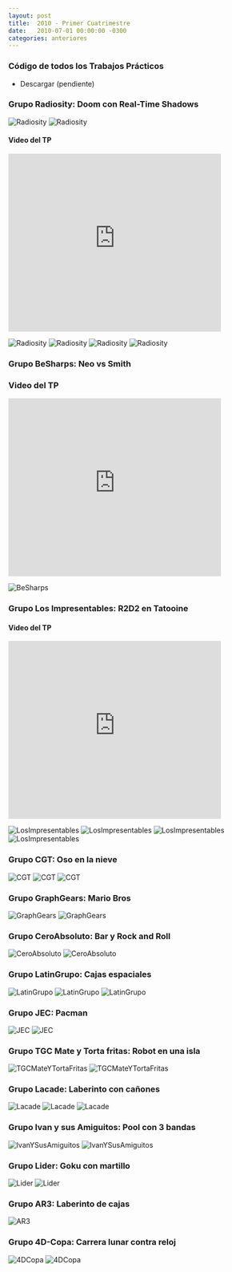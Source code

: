 ```yaml
---
layout: post
title:  2010 - Primer Cuatrimestre
date:   2010-07-01 00:00:00 -0300
categories: anteriores
---
```

### Código de todos los Trabajos Prácticos

* Descargar (pendiente)

### Grupo Radiosity: Doom con Real-Time Shadows

![Radiosity](/images/20101c/radiosity1.jpg)
![Radiosity](/images/20101c/radiosity2.jpg)

#### Video del TP
<iframe width="425" height="355" src="https://www.youtube.com/embed/NS1TFk3m7EA" frameborder="0" allowfullscreen></iframe>

![Radiosity](/images/20101c/radiosity3.jpg)
![Radiosity](/images/20101c/radiosity4.jpg)
![Radiosity](/images/20101c/radiosity5.jpg)
![Radiosity](/images/20101c/radiosity.jpg)

### Grupo BeSharps: Neo vs Smith

### Video del TP
<iframe width="425" height="355" src="https://www.youtube.com/embed/sZcUBHAGYbQ" frameborder="0" allowfullscreen></iframe>

![BeSharps](/images/20101c/besharps.jpg)


### Grupo Los Impresentables: R2D2 en Tatooine


#### Video del TP
<iframe width="425" height="355" src="https://www.youtube.com/embed/L0-eybkxxIU" frameborder="0" allowfullscreen></iframe>

![LosImpresentables](/images/20101c/losimpresentables1.jpg)
![LosImpresentables](/images/20101c/losimpresentables2.jpg)
![LosImpresentables](/images/20101c/losimpresentables3.jpg)
![LosImpresentables](/images/20101c/losimpresentables.jpg)


### Grupo CGT: Oso en la nieve
![CGT](/images/20101c/cgt1.jpg)
![CGT](/images/20101c/cgt2.jpg)
![CGT](/images/20101c/cgt.jpg)

### Grupo GraphGears: Mario Bros
![GraphGears](/images/20101c/graphgears1.jpg)
![GraphGears](/images/20101c/graphgears2.jpg)

### Grupo CeroAbsoluto: Bar y Rock and Roll
![CeroAbsoluto](/images/20101c/ceroabsoluto1.jpg)
![CeroAbsoluto](/images/20101c/ceroabsoluto2.jpg)

### Grupo LatinGrupo: Cajas espaciales
![LatinGrupo](/images/20101c/latingrupo1.jpg)
![LatinGrupo](/images/20101c/latingrupo2.jpg)
![LatinGrupo](/images/20101c/latingrupo.jpg)

### Grupo JEC: Pacman
![JEC](/images/20101c/jec1.jpg)
![JEC](/images/20101c/jec2.jpg)

### Grupo TGC Mate y Torta fritas: Robot en una isla
![TGCMateYTortaFritas](/images/20101c/tgcmateytortafritas1.jpg)
![TGCMateYTortaFritas](/images/20101c/tgcmateytortafritas2.jpg)

### Grupo Lacade: Laberinto con cañones
![Lacade](/images/20101c/lacade1.jpg)
![Lacade](/images/20101c/lacade1.jpg)
![Lacade](/images/20101c/lacade.jpg)

### Grupo Ivan y sus Amiguitos: Pool con 3 bandas
![IvanYSusAmiguitos](/images/20101c/ivanysusamiguitos1.jpg)
![IvanYSusAmiguitos](/images/20101c/ivanysusamiguitos2.jpg)

### Grupo Lider: Goku con martillo
![Lider](/images/20101c/lider1.jpg)
![Lider](/images/20101c/lider2.jpg)

### Grupo AR3: Laberinto de cajas
![AR3](/images/20101c/ar31.jpg)

### Grupo 4D-Copa: Carrera lunar contra reloj
![4DCopa](/images/20101c/4dcopa1.jpg)
![4DCopa](/images/20101c/4dcopa2.jpg)
